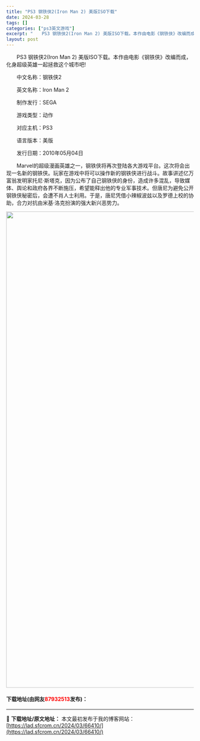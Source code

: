 ```yaml
---
title: "PS3 钢铁侠2(Iron Man 2) 美版ISO下载"
date: 2024-03-28
tags: []
categories: ["ps3英文游戏"]
excerpt: "　　PS3 钢铁侠2(Iron Man 2) 美版ISO下载。本作由电影《钢铁侠》改编而成，化身超级英雄一起拯救这个城市吧! 　　中文名称：钢铁侠2 　　英文名称：Iron Man 2 　　制作发行：SEGA 　　游戏类型：动作 　　对应主机：PS3 　　语言版本：美版 　　发行日期：2010年05&hellip;"
layout: post
---
```


 <p>　　PS3 钢铁侠2(Iron Man 2) 美版ISO下载。本作由电影《钢铁侠》改编而成，化身超级英雄一起拯救这个城市吧!</p> <p>　　中文名称：钢铁侠2</p> <p>　　英文名称：Iron Man 2</p> <p>　　制作发行：SEGA</p> <p>　　游戏类型：动作</p> <p>　　对应主机：PS3</p> <p>　　语言版本：美版</p> <p>　　发行日期：2010年05月04日</p> <p>　　Marvel的超级漫画英雄之一，钢铁侠将再次登陆各大游戏平台。这次将会出现一名新的钢铁侠。玩家在游戏中将可以操作新的钢铁侠进行战斗。故事讲述亿万富翁发明家托尼&middot;斯塔克，因为公布了自己钢铁侠的身份，造成许多混乱，导致媒体、舆论和政府各界不断施压，希望能释出他的专业军事技术。但唐尼为避免公开钢铁侠秘密后，会遭不肖人士利用。于是，唐尼凭借小辣椒波兹以及罗德上校的协助，合力对抗由米基&middot;洛克扮演的强大新兴恶势力。</p> <p align="center"><img align="" border="0" src="https://www.2023game.com/d/file/p/2021/07-22/7ccb8ec42ad7f64124f95500ad623e56.jpg" width="1280" alt="PS3 钢铁侠2(Iron Man 2) 美版ISO下载" /></p> <p><h4>下载地址(由网友<font color="red">87932513</font>发布)：</h4></p> 

---
📖 **下载地址/原文地址：** 本文最初发布于我的博客网站：[https://lad.sfcrom.cn/2024/03/66410/](https://lad.sfcrom.cn/2024/03/66410/)
